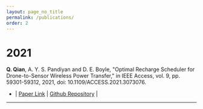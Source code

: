 ```yaml
---
layout: page_no_title
permalink: /publications/
order: 2
---
```

# 2021
**Q. Qian**, A. Y. S. Pandiyan and D. E. Boyle, "Optimal Recharge Scheduler for Drone-to-Sensor Wireless Power Transfer," in IEEE Access, vol. 9, pp. 59301-59312, 2021, doi: 10.1109/ACCESS.2021.3073076. 

* | [Paper Link](https://ieeexplore.ieee.org/document/9402261) | [Github Repository](https://github.com/sysal-bruce-publication/offline-path-planning-for-vrp) |

--- 
